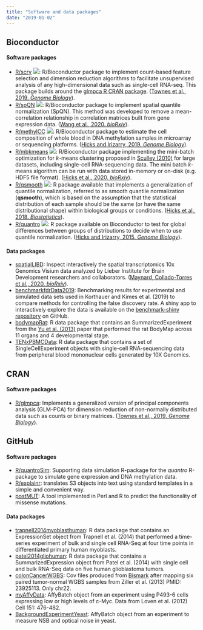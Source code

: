 ```yaml
---
title: "Software and data packages"
date: "2019-01-02"
---
```


## Bioconductor 

#### Software packages

- [R/scry](https://bioconductor.org/packages/scry) <img src="https://bioconductor.org/shields/years-in-bioc/scry.svg">: R/Bioconductor package to implement count-based feature selection and dimension reduction algorithms to facilitate unsupervised analysis of any high-dimensional data such as single-cell RNA-seq. This package builds around the [glmpca R CRAN package](https://cran.r-project.org/web/packages/glmpca/index.html). ([Townes et al., 2019. _Genome Biology_](https://doi.org/10.1186/s13059-019-1861-6)). 
- [R/spQN](http://bioconductor.org/packages/spqn) <img src="https://bioconductor.org/shields/years-in-bioc/spqn.svg">: R/Bioconductor package to implement spatial quantile normalization (SpQN). This method was developed to remove a mean-correlation relationship in correlation matrices built from gene expression data. ([Wang et al., 2020. _bioRxiv_](https://doi.org/10.1101/2020.02.13.944777)).
- [R/methylCC](http://bioconductor.org/packages/methylCC) <img src="https://bioconductor.org/shields/years-in-bioc/methylCC.svg">: R/Bioconductor package to estimate the cell composition of whole blood in DNA methylation samples in microarray or sequencing platforms. ([Hicks and Irizarry, 2019. _Genome Biology_](https://doi.org/10.1186/s13059-019-1827-8)).
- [R/mbkmeans](http://bioconductor.org/packages/mbkmeans) <img src="https://bioconductor.org/shields/years-in-bioc/mbkmeans.svg">: R/Bioconductor package implementing the mini-batch optimization for _k_-means clustering proposed in [Sculley (2010)](https://www.eecs.tufts.edu/~dsculley/papers/fastkmeans.pdf) for large datasets, including single-cell RNA-sequencing data. The mini batch _k_-means algorithm can be run with data stored in-memory or on-disk (e.g. HDF5 file format). ([Hicks et al., 2020. _bioRxiv_](https://doi.org/10.1101/2020.05.27.119438)).
- [R/qsmooth](http://bioconductor.org/packages/qsmooth) <img src="https://bioconductor.org/shields/years-in-bioc/qsmooth.svg">: R package available that implements a generalization of quantile normalization, referred to as smooth quantile normalization (**qsmooth**), which is based on the assumption that the statistical distribution of each sample should be the same (or have the same distributional shape) within biological groups or conditions. ([Hicks et al., 2018. _Biostatistics_](https://doi.org/10.1093/biostatistics/kxx028)).
- [R/quantro](http://www.bioconductor.org/packages/release/bioc/html/quantro.html) <img src="https://bioconductor.org/shields/years-in-bioc/quantro.svg">: R package available on Bioconductor to test for global differences between groups of distributions to decide when to use quantile normalization. ([Hicks and Irizarry, 2015. _Genome Biology_](https://doi.org/10.1186/s13059-015-0679-0)).

#### Data packages

- [spatialLIBD](http://www.bioconductor.org/packages/spatialLIBD): Inspect interactively the spatial transcriptomics 10x Genomics Visium data analyzed by Lieber Institute for Brain Development researchers and collaborators. ([Maynard, Collado-Torres et al., 2020. _bioRxiv_](https://doi.org/10.1101/2020.02.28.969931)). 
- [benchmarkfdrData2019](http://bioconductor.org/packages/benchmarkfdrData2019): Benchmarking results for experimental and simulated data sets used in Korthauer and Kimes et al. (2019) to compare methods for controlling the false discovery rate. A shiny app to interactively explore the data is available on the [benchmark-shiny repository](https://github.com/kdkorthauer/benchmarkfdr-shiny) on GitHub. 
- [bodymapRat](http://bioconductor.org/packages/bodymapRat): R data package that contains an SummarizedExperiment from the [Yu et al. (2013)](https://www.ncbi.nlm.nih.gov/pubmed/24510058) paper that performed the rat BodyMap across 11 organs and 4 developmental stage. 
- [TENxPBMCData](http://bioconductor.org/packages/TENxPBMCData): R data package that contains a set of SingleCellExperiment objects with single-cell RNA-sequencing data from peripheral blood mononuclear cells generated by 10X Genomics. 

## CRAN 

#### Software packages

- [R/glmpca](https://cran.r-project.org/web/packages/glmpca/index.html): Implements a generalized version of principal components analysis (GLM-PCA) for dimension reduction of non-normally distributed data such as counts or binary matrices. ([Townes et al., 2019. _Genome Biology_](https://doi.org/10.1186/s13059-019-1861-6)).


## GitHub

#### Software packages

- [R/quantroSim](https://github.com/stephaniehicks/quantroSim): Supporting data simulation R-package for the *quantro* R-package to simulate gene expression and DNA methylation data.
- [R/explainr](https://github.com/hilaryparker/explainr): translates S3 objects into text using standard templates in a simple and convenient way. 
- [postMUT](https://github.com/stephaniehicks/postMUT): A tool implemented in Perl and R to predict the functionality of missense mutations.


#### Data packages

- [trapnell2014myoblasthuman](https://github.com/stephaniehicks/trapnell2014myoblasthuman): R data package that contains an ExpressionSet object from Trapnell et al. (2014) that performed a time-series experiment of bulk and single cell RNA-Seq at four time points in differentiated primary human myoblasts. 
- [patel2014gliohuman](https://github.com/willtownes/patel2014gliohuman): R data package that contains a SummarizedExpression object from Patel et al. (2014) with single cell and bulk RNA-Seq data on five human glioblastoma tumors. 
- [colonCancerWGBS](https://github.com/genomicsclass/colonCancerWGBS): Cov files produced from [Bismark](http://www.bioinformatics.babraham.ac.uk/projects/bismark/) after mapping six paired tumor-normal WGBS samples from Ziller et al. (2013) PMID: 23925113. Only chr22. 
- [myAffyData](https://github.com/stephaniehicks/mycAffyData): AffyBatch object from an experiment using P493-6 cells expressing low or high levels of c-Myc. Data from Loven et al. (2012) Cell 151: 476-482.
- [BackgroundExperimentYeast](https://github.com/stephaniehicks/BackgroundExperimentYeast): AffyBatch object from an experiment to measure NSB and optical noise in yeast.

